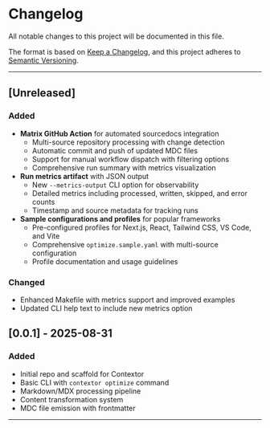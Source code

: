 # Changelog

All notable changes to this project will be documented in this file.

The format is based on [Keep a Changelog](http://keepachangelog.com/), and this project adheres to [Semantic Versioning](http://semver.org/).

---

## [Unreleased]

### Added

- **Matrix GitHub Action** for automated sourcedocs integration
  - Multi-source repository processing with change detection
  - Automatic commit and push of updated MDC files
  - Support for manual workflow dispatch with filtering options
  - Comprehensive run summary with metrics visualization
- **Run metrics artifact** with JSON output
  - New `--metrics-output` CLI option for observability
  - Detailed metrics including processed, written, skipped, and error counts
  - Timestamp and source metadata for tracking runs
- **Sample configurations and profiles** for popular frameworks
  - Pre-configured profiles for Next.js, React, Tailwind CSS, VS Code, and Vite
  - Comprehensive `optimize.sample.yaml` with multi-source configuration
  - Profile documentation and usage guidelines

### Changed

- Enhanced Makefile with metrics support and improved examples
- Updated CLI help text to include new metrics option

## [0.0.1] - 2025-08-31

### Added

- Initial repo and scaffold for Contextor
- Basic CLI with `contextor optimize` command
- Markdown/MDX processing pipeline
- Content transformation system
- MDC file emission with frontmatter

---
